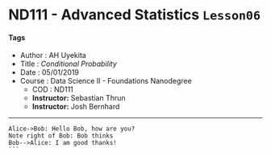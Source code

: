 # ND111 - Advanced Statistics `Lesson06`

#### Tags
* Author : AH Uyekita
* Title  : _Conditional Probability_
* Date   : 05/01/2019
* Course : Data Science II - Foundations Nanodegree
    * COD    : ND111
    * **Instructor:** Sebastian Thrun
    * **Instructor:** Josh Bernhard

********************************************************************************

```sequence
Alice->Bob: Hello Bob, how are you?
Note right of Bob: Bob thinks
Bob-->Alice: I am good thanks!
​```
